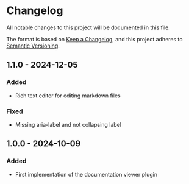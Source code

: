 # Changelog
All notable changes to this project will be documented in this file.

The format is based on [Keep a Changelog](https://keepachangelog.com/en/1.0.0/),
and this project adheres to [Semantic Versioning](https://semver.org/spec/v2.0.0.html).

## 1.1.0 - 2024-12-05
### Added
- Rich text editor for editing markdown files

### Fixed
- Missing aria-label and not collapsing label

## 1.0.0 - 2024-10-09
### Added
- First implementation of the documentation viewer plugin

